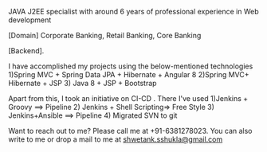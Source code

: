 JAVA J2EE specialist with around 6 years of professional experience in Web development

[Domain]
Corporate Banking, Retail Banking, Core
Banking

[Backend].

I have accomplished my projects using the below-mentioned technologies
1)Spring MVC + Spring Data JPA + Hibernate + Angular 8
2)Spring MVC+ Hibernate + JSP
3) Java 8 + JSP + Bootstrap

Apart from this, I took an initiative on CI-CD . There I've used
1)Jenkins + Groovy ==> Pipeline
2) Jenkins + Shell Scripting=> Free Style
3) Jenkins+Ansible ==> Pipeline
4) Migrated SVN to git

Want to reach out to me?
Please call me at +91-6381278023. You can also write to me or drop a mail to me at shwetank.sshukla@gmail.com

<!---
shwetankpShukla/shwetankpShukla is a ✨ special ✨ repository because its `README.md` (this file) appears on your GitHub profile.
You can click the Preview link to take a look at your changes.
--->
